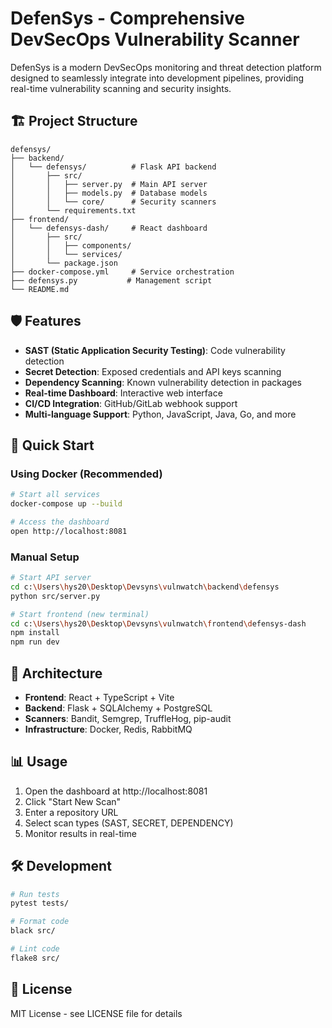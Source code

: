 # DefenSys - Comprehensive DevSecOps Vulnerability Scanner

DefenSys is a modern DevSecOps monitoring and threat detection platform designed to seamlessly integrate into development pipelines, providing real-time vulnerability scanning and security insights.

## 🏗️ Project Structure

```
defensys/
├── backend/
│   └── defensys/          # Flask API backend
│       ├── src/
│       │   ├── server.py  # Main API server
│       │   ├── models.py  # Database models
│       │   └── core/      # Security scanners
│       └── requirements.txt
├── frontend/
│   └── defensys-dash/     # React dashboard
│       ├── src/
│       │   ├── components/
│       │   └── services/
│       └── package.json
├── docker-compose.yml     # Service orchestration
├── defensys.py           # Management script
└── README.md
```

## 🛡️ Features

- **SAST (Static Application Security Testing)**: Code vulnerability detection
- **Secret Detection**: Exposed credentials and API keys scanning
- **Dependency Scanning**: Known vulnerability detection in packages
- **Real-time Dashboard**: Interactive web interface
- **CI/CD Integration**: GitHub/GitLab webhook support
- **Multi-language Support**: Python, JavaScript, Java, Go, and more

## 🚀 Quick Start

### Using Docker (Recommended)

```bash
# Start all services
docker-compose up --build

# Access the dashboard
open http://localhost:8081
```

### Manual Setup

```bash
# Start API server
cd c:\Users\hys20\Desktop\Devsyns\vulnwatch\backend\defensys
python src/server.py

# Start frontend (new terminal)
cd c:\Users\hys20\Desktop\Devsyns\vulnwatch\frontend\defensys-dash
npm install
npm run dev
```

## 🔧 Architecture

- **Frontend**: React + TypeScript + Vite
- **Backend**: Flask + SQLAlchemy + PostgreSQL
- **Scanners**: Bandit, Semgrep, TruffleHog, pip-audit
- **Infrastructure**: Docker, Redis, RabbitMQ

## 📊 Usage

1. Open the dashboard at http://localhost:8081
2. Click "Start New Scan"
3. Enter a repository URL
4. Select scan types (SAST, SECRET, DEPENDENCY)
5. Monitor results in real-time

## 🛠️ Development

```bash
# Run tests
pytest tests/

# Format code
black src/

# Lint code
flake8 src/
```

## 📝 License

MIT License - see LICENSE file for details
